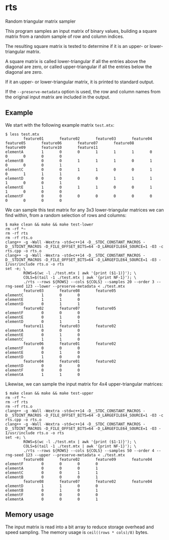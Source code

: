 # rts
Random triangular matrix sampler

This program samples an input matrix of binary values, building a square matrix from a random sample of row and column indices. 

The resulting square matrix is tested to determine if it is an upper- or lower-triangular matrix. 

A square matrix is called lower-triangular if all the entries above the diagonal are zero, or called upper-triangular if all the entries below the diagonal are zero.

If it an upper- or lower-triangular matrix, it is printed to standard output. 

If the `--preserve-metadata` option is used, the row and column names from the original input matrix are included in the output.

## Example

We start with the following example matrix `test.mtx`:

```
$ less test.mtx
        feature01       feature02       feature03       feature04       feature05       feature06       feature07       feature08       feature09       feature10       feature11
elementA        1       0       0       1       1       1       0       0       0       0       0
elementB        0       0       1       1       1       0       1       0       0       0       1
elementC        0       0       1       1       0       0       1       0       1       1       1
elementD        0       0       0       0       1       1       1       1       0       0       1
elementE        1       0       1       1       0       0       1       1       0       0       0
elementF        0       0       0       0       0       0       0       0       0       0       0
```

We can sample this test matrix for any 3x3 lower-triangular matrices we can find within, from a random selection of rows and columns:

```
$ make clean && make && make test-lower
rm -rf *~
rm -rf rts
rm -rf rts.o
clang++ -g -Wall -Wextra -std=c++14 -D__STDC_CONSTANT_MACROS -D__STDINT_MACROS -D_FILE_OFFSET_BITS=64 -D_LARGEFILE64_SOURCE=1 -O3 -c rts.cpp -o rts.o
clang++ -g -Wall -Wextra -std=c++14 -D__STDC_CONSTANT_MACROS -D__STDINT_MACROS -D_FILE_OFFSET_BITS=64 -D_LARGEFILE64_SOURCE=1 -O3 -I/usr/include rts.o -o rts
set -e; \
        ROWS=$(wc -l ./test.mtx | awk '{print ($1-1)}'); \
        COLS=$(tail -1 ./test.mtx | awk '{print NF-1}'); \
        ./rts --rows ${ROWS} --cols ${COLS} --samples 20 --order 3 --rng-seed 123 --lower --preserve-metadata < ./test.mtx
        feature03       feature08       feature05
elementC        1       0       0
elementE        1       1       0
elementD        0       1       1
        feature02       feature07       feature05
elementF        0       0       0
elementE        0       1       0
elementD        0       1       1
        feature11       feature03       feature02
elementA        0       0       0
elementE        0       1       0
elementC        1       1       0
        feature06       feature01       feature02
elementF        0       0       0
elementE        0       1       0
elementD        1       0       0
        feature04       feature01       feature02
elementD        0       0       0
elementF        0       0       0
elementA        1       1       0
```

Likewise, we can sample the input matrix for 4x4 upper-triangular matrices:

```
$ make clean && make && make test-upper
rm -rf *~
rm -rf rts
rm -rf rts.o
clang++ -g -Wall -Wextra -std=c++14 -D__STDC_CONSTANT_MACROS -D__STDINT_MACROS -D_FILE_OFFSET_BITS=64 -D_LARGEFILE64_SOURCE=1 -O3 -c rts.cpp -o rts.o
clang++ -g -Wall -Wextra -std=c++14 -D__STDC_CONSTANT_MACROS -D__STDINT_MACROS -D_FILE_OFFSET_BITS=64 -D_LARGEFILE64_SOURCE=1 -O3 -I/usr/include rts.o -o rts
set -e; \
        ROWS=$(wc -l ./test.mtx | awk '{print ($1-1)}'); \
        COLS=$(tail -1 ./test.mtx | awk '{print NF-1}'); \
        ./rts --rows ${ROWS} --cols ${COLS} --samples 50 --order 4 --rng-seed 123 --upper --preserve-metadata < ./test.mtx
        feature08       feature02       feature09       feature04
elementF        0       0       0       0
elementA        0       0       0       1
elementC        0       0       1       1
elementB        0       0       0       1
        feature08       feature07       feature02       feature04
elementD        1       1       0       0
elementB        0       1       0       1
elementF        0       0       0       0
elementA        0       0       0       1
```

## Memory usage

The input matrix is read into a bit array to reduce storage overhead and speed sampling. The memory usage is `ceil((rows * cols)/8)` bytes.